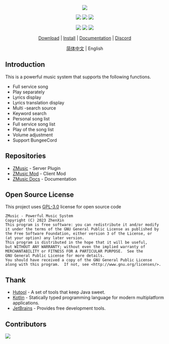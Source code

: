 <div align="center">

![][banner]

![][tested-versions]
![][players]
![][servers]

![][releases]
![][downloads]
![][license]

[Download][download-link] | [Install][install-link] | [Documentation][docs-link] | [Discord][discord-link]

[简体中文](README.md) | English

</div>

## Introduction

This is a powerful music system that supports the following functions.

* Full service song
* Play separately
* Lyrics display
* Lyrics translation display
* Multi -search source
* Keyword search
* Personal song list
* Full service song list
* Play of the song list
* Volume adjustment
* Support BungeeCord

## Repositories

* [ZMusic](https://github.com/RealHeart/ZMusic) - Server Plugin
* [ZMusic Mod](https://github.com/RealHeart/ZMusic-Mod) - Client Mod
* [ZMusic Docs](https://github.com/RealHeart/ZMusic-Docs) - Documentation

## Open Source License

This project uses [GPL-3.0](LICENSE) license for open source code

```text
ZMusic - Powerful Music System
Copyright (C) 2023 ZhenXin
This program is free software: you can redistribute it and/or modify
it under the terms of the GNU General Public License as published by
the Free Software Foundation, either version 3 of the License, or
(at your option) any later version.
This program is distributed in the hope that it will be useful,
but WITHOUT ANY WARRANTY; without even the implied warranty of
MERCHANTABILITY or FITNESS FOR A PARTICULAR PURPOSE.  See the
GNU General Public License for more details.
You should have received a copy of the GNU General Public License
along with this program.  If not, see <http://www.gnu.org/licenses/>.
```

## Thank

* [Hutool](https://hutool.cn/) - A set of tools that keep Java sweet.
* [Kotlin](https://kotlinlang.org/) - Statically typed programming language for modern multiplatform applications.
* [JetBrains](https://www.jetbrains.com/zh-cn/) - Provides free development tools.

## Contributors

[![][contrib]](https://github.com/RealHeart/ZMusic/graphs/contributors)

[banner]: https://socialify.git.ci/RealHeart/ZMusic/image?description=1&forks=1&issues=1&language=1&name=1&owner=1&pulls=1&stargazers=1&theme=Auto

[license]: https://img.shields.io/github/license/RealHeart/ZMusic?style=for-the-badge

[players]: https://img.shields.io/bstats/players/7291?label=players&style=for-the-badge

[servers]: https://img.shields.io/bstats/servers/7291?label=servers&style=for-the-badge

[tested-versions]: https://img.shields.io/spiget/tested-versions/83027?style=for-the-badge

[releases]: https://img.shields.io/github/v/release/RealHeart/ZMusic?style=for-the-badge

[downloads]: https://img.shields.io/github/downloads/RealHeart/ZMusic/total?style=for-the-badge

[contrib]: https://contrib.rocks/image?repo=RealHeart/ZMusic

[download-link]: https://m.zplu.cc/download.html

[install-link]: https://m.zplu.cc/install.html

[docs-link]: https://m.zplu.cc

[discord-link]: https://discord.gg/twQgJNufYn